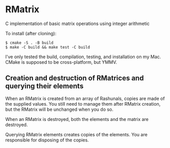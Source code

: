 # RMatrix

C implementation of basic matrix operations using integer arithmetic

To install (after cloning):
```
$ cmake -S . -B build
$ make -C build && make test -C build
```

I've only tested the build, compilation, testing, and installation on my Mac. CMake is supposed to be cross-platform, but YMMV.

## Creation and destruction of RMatrices and querying their elements

When an RMatrix is created from an array of Rashunals, copies are made of the supplied values. You still need to manage them after RMatrix creation, but the RMatrix will be unchanged when you do so.

When an RMatrix is destroyed, both the elements and the matrix are destroyed.

Querying RMatrix elements creates copies of the elements. You are responsible for disposing of the copies.
